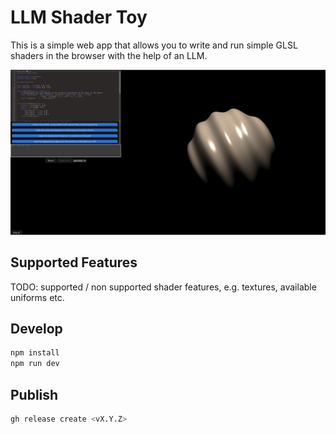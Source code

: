# LLM Shader Toy

This is a simple web app that allows you to write and run simple GLSL shaders in the browser with the help of an LLM.

![llm-shader-toy-example](example.png)

## Supported Features

TODO: supported / non supported shader features, e.g. textures, available uniforms etc.

## Develop

```bash
npm install
npm run dev
```

## Publish

```bash
gh release create <vX.Y.Z>
```
